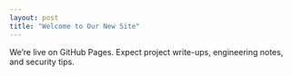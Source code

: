 ```yaml
---
layout: post
title: "Welcome to Our New Site"
---
```


We’re live on GitHub Pages. Expect project write-ups, engineering notes, and security tips.
